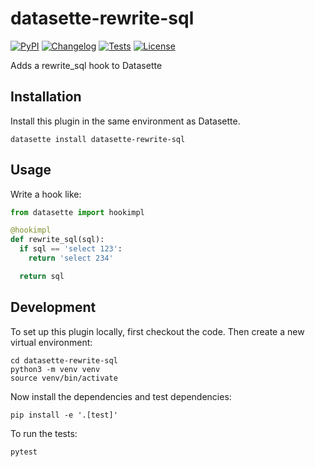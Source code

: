 # datasette-rewrite-sql

[![PyPI](https://img.shields.io/pypi/v/datasette-rewrite-sql.svg)](https://pypi.org/project/datasette-rewrite-sql/)
[![Changelog](https://img.shields.io/github/v/release/cldellow/datasette-rewrite-sql?include_prereleases&label=changelog)](https://github.com/cldellow/datasette-rewrite-sql/releases)
[![Tests](https://github.com/cldellow/datasette-rewrite-sql/workflows/Test/badge.svg)](https://github.com/cldellow/datasette-rewrite-sql/actions?query=workflow%3ATest)
[![License](https://img.shields.io/badge/license-Apache%202.0-blue.svg)](https://github.com/cldellow/datasette-rewrite-sql/blob/main/LICENSE)

Adds a rewrite_sql hook to Datasette

## Installation

Install this plugin in the same environment as Datasette.

    datasette install datasette-rewrite-sql

## Usage

Write a hook like:

```python
from datasette import hookimpl

@hookimpl
def rewrite_sql(sql):
  if sql == 'select 123':
    return 'select 234'

  return sql
```

## Development

To set up this plugin locally, first checkout the code. Then create a new virtual environment:

    cd datasette-rewrite-sql
    python3 -m venv venv
    source venv/bin/activate

Now install the dependencies and test dependencies:

    pip install -e '.[test]'

To run the tests:

    pytest
